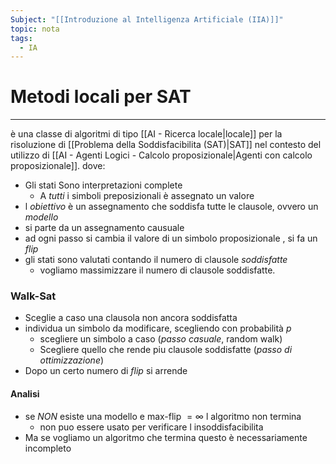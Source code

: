```yaml
---
Subject: "[[Introduzione al Intelligenza Artificiale (IIA)]]"
topic: nota
tags:
  - IA
---
```



# Metodi locali per SAT
---
è una classe di algoritmi di tipo [[AI - Ricerca locale|locale]] per la risoluzione di [[Problema della Soddisfacibilita (SAT)|SAT]] nel contesto del utilizzo di [[AI - Agenti Logici - Calcolo proposizionale|Agenti con calcolo proposizionale]]. dove:
-  Gli stati Sono interpretazioni complete
	- A _tutti_ i simboli preposizionali è assegnato un valore
- l _obiettivo_ è un assegnamento che soddisfa tutte le clausole, ovvero un _modello_
- si parte da un assegnamento causuale
- ad ogni passo si cambia il valore di un simbolo proposizionale , si fa un _flip_
- gli stati sono valutati contando il numero di clausole _soddisfatte_
	- vogliamo massimizzare il numero di clausole soddisfatte.




### Walk-Sat
- Sceglie a caso una clausola non ancora soddisfatta
- individua un simbolo da modificare, scegliendo con probabilità $p$
	- scegliere un simbolo a caso (_passo casuale_, random walk)
	- Scegliere quello che rende piu clausole soddisfatte (_passo di ottimizzazione_)
- Dopo un certo numero di _flip_ si arrende

#### Analisi 
-  se _NON_ esiste una modello e max-flip $= \infty$ l algoritmo non termina 
	- non puo essere usato per verificare l insoddisfacibilita
- Ma se vogliamo un algoritmo che termina questo è necessariamente incompleto




